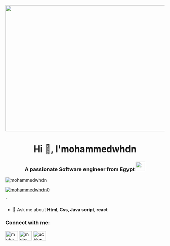 <!--<h1 align="center">Hi , I am mohammedwhdan</h1>
<h3 align="center>A passionate frontend Developer from Egypt</h3>
<h3 align="left">Connect with me:</h3>
<p align="left">
<a href="https://www.facebook.com/mohammed.whdan.509?mibextid=LQQJ4d"
target="blank"><img align="center" src="https://icons8.com/icon/118497/facebook" alt="https://www.facebook.com/mohammed.whdan.509?mibextid=LQQJ4d" height="30" width="40" /></a>-->



<p align="center">
  <a>
    <img src="https://mir-s3-cdn-cf.behance.net/project_modules/max_1200/22b22287602523.5dbd29081561d.gif" width="1920" height="400">
  </a>
</p>
<h1 align="center">Hi 👋, I'mohammedwhdn</h1>
<h3 align="center">A passionate Software engineer from Egypt <img src="https://media.giphy.com/media/WUlplcMpOCEmTGBtBW/giphy.gif" width="30"> </h3>


<p align="left"> <img src="https://komarev.com/ghpvc/?username=mohammedwhdn&label=Profile%20views&color=0e75b6&style=flat" alt="mohammedwhdn" /> </p>

<p align="left"> <a href="https://twitter.com/mohammedwhdn0" target="blank"><img src="https://img.shields.io/twitter/follow/mohammedwhdn0?logo=twitter&style=for-the-badge" alt="mohammedwhdn0" /></a> </p>
`
<!--- 🌱 I’m currently learning **SPRING BOOT**-->

- 💬 Ask me about **Html, Css, Java script, react**

<!--- 📫 How to reach me **mohammedhafeez.dev@gmail.com**-->

<h3 align="left">Connect with me:</h3>
<p align="left">
<a href="https://www.linkedin.com/in/mohammed-whdan-1464852b2?trk=contact-info" target="blank"><img align="center" src="https://raw.githubusercontent.com/rahuldkjain/github-profile-readme-generator/master/src/images/icons/Social/linked-in-alt.svg" alt="mohammed-whdan-1464852b2" height="30" width="40" /></a>
<a href="https://www.facebook.com/mohammed.whdan.509?mibextid=LQQJ4d" target="blank"><img align="center" src="https://raw.githubusercontent.com/rahuldkjain/github-profile-readme-generator/master/src/images/icons/Social/facebook.svg" alt="mohammedwhdn" height="30" width="40" /></a>
<a href="https://youtube.com/@mohammedwhdan7402?si=HeQ3ZoJuFJATfLW8" target="blank"><img align="center" src="https://raw.githubusercontent.com/rahuldkjain/github-profile-readme-generator/master/src/images/icons/Social/youtube.svg" alt="ucbkw66ujawu62zvfsd53j8q" height="30" width="40" /></a>
</p>
<!--<a href="https://twitter.com/mohamedhafeez0" target="blank"><img align="center" src="https://raw.githubusercontent.com/rahuldkjain/github-profile-readme-generator/master/src/images/icons/Social/twitter.svg" alt="mohammedwhdn0" height="30" width="40" /></a>-->

<!--**mohammedwhdn/mohammedwhdn** is a ✨ _special_ ✨ repository because its `README.md` (this file) appears on your GitHub profile.-->

<!--Here are some ideas to get you started:

- 🔭 I’m currently working on ...
- 🌱 I’m currently learning ...
- 👯 I’m looking to collaborate on ...
- 🤔 I’m looking for help with ...
- 💬 Ask me about ...
- 📫 How to reach me: ...
- 😄 Pronouns: ...
- ⚡ Fun fact: ...
-->

